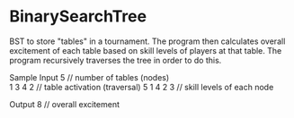 # BinarySearchTree
BST to store "tables" in a tournament. The program then calculates overall excitement of each table based on skill levels of players at that table. The program recursively traverses the tree in order to do this.

Sample Input
5              // number of tables (nodes)            
1 3 4 2        // table activation (traversal)
5 1 4 2 3      // skill levels of each node

Output
8              // overall excitement
